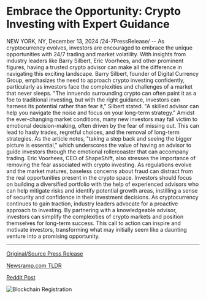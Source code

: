 # Embrace the Opportunity: Crypto Investing with Expert Guidance

NEW YORK, NY, December 13, 2024 /24-7PressRelease/ -- As cryptocurrency evolves, investors are encouraged to embrace the unique opportunities with 24/7 trading and market volatility. With insights from industry leaders like Barry Silbert, Eric Voorhees, and other prominent figures, having a trusted crypto advisor can make all the difference in navigating this exciting landscape.  Barry Silbert, founder of Digital Currency Group, emphasizes the need to approach crypto investing confidently, particularly as investors face the complexities and challenges of a market that never sleeps. "The innuendo surrounding crypto can often paint it as a foe to traditional investing, but with the right guidance, investors can harness its potential rather than fear it," Silbert stated. "A skilled advisor can help you navigate the noise and focus on your long-term strategy."  Amidst the ever-changing market conditions, many new investors may fall victim to emotional decision-making, often driven by the fear of missing out. This can lead to hasty trades, regretful choices, and the removal of long-term strategies. As the article notes, "taking a step back and seeing the bigger picture is essential," which underscores the value of having an advisor to guide investors through the emotional rollercoaster that can accompany trading.  Eric Voorhees, CEO of ShapeShift, also stresses the importance of removing the fear associated with crypto investing. As regulations evolve and the market matures, baseless concerns about fraud can distract from the real opportunities present in the crypto space. Investors should focus on building a diversified portfolio with the help of experienced advisors who can help mitigate risks and identify potential growth areas, instilling a sense of security and confidence in their investment decisions.  As cryptocurrency continues to gain traction, industry leaders advocate for a proactive approach to investing. By partnering with a knowledgeable advisor, investors can simplify the complexities of crypto markets and position themselves for long-term success. This call to action can inspire and motivate investors, transforming what may initially seem like a daunting venture into a promising opportunity. 

---

[Original/Source Press Release](https://www.24-7pressrelease.com/press-release/517028/embrace-the-opportunity-crypto-investing-with-expert-guidance)
                    

[Newsramp.com TLDR](https://newsramp.com/curated-news/industry-leaders-advocate-for-trusted-crypto-advisors-amidst-market-volatility/2fb1e9236db989246cd0c86706259e21) 

 



[Reddit Post](https://www.reddit.com/r/CryptoNewsInfo/comments/1hd7pqe/industry_leaders_advocate_for_trusted_crypto/) 



![Blockchain Registration](https://cdn.newsramp.app/24-7PressRelease/qrcode/2412/13/eachjSxF.webp)